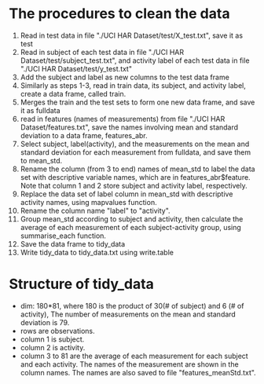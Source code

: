 # The procedures to clean the data

1. Read in test data in file "./UCI HAR Dataset/test/X_test.txt", save it as test
2. Read in subject of each test data in file "./UCI HAR Dataset/test/subject_test.txt",  and  activity label of each test data in file "./UCI HAR Dataset/test/y_test.txt"
3. Add the subject and label as new columns to the test data frame 
4. Similarly as steps 1-3, read in train data, its subject, and activity label, create a data frame, called train. 
5. Merges the train and the test sets to form one new data frame, and save it as fulldata
6. read in features (names of measurements) from file "./UCI HAR Dataset/features.txt", save the names involving mean and standard deviation to a data frame, features_abr.
7. Select subject, label(activity), and the measurements on the mean and standard deviation for each measurement from fulldata, and save them to mean_std.
8. Rename the column (from 3 to end) names of mean_std to label the data set with descriptive variable names, which are in features_abr$feature. Note that column 1 and 2 store subject and activity label, respectively.
9. Replace the data set of label column in mean_std with descriptive activity names, using mapvalues function. 
10. Rename the column name "label" to "activity".
11. Group mean_std according to subject and activity, then calculate the average of each measurement of each subject-activity group, using summarise_each function.
12. Save the data frame to tidy_data
13. Write tidy_data to tidy_data.txt using write.table

# Structure of tidy_data
- dim: 180*81, where 180 is the product of 30(# of subject) and 6 (# of activity), The number of measurements on the mean and standard deviation is 79.
- rows are observations.
- column 1 is subject.
- column 2 is activity.
- column 3 to 81 are the average of each measurement for each subject and each activity. The names of the measurement are shown in the column names. The names are also saved to file "features_meanStd.txt".  
